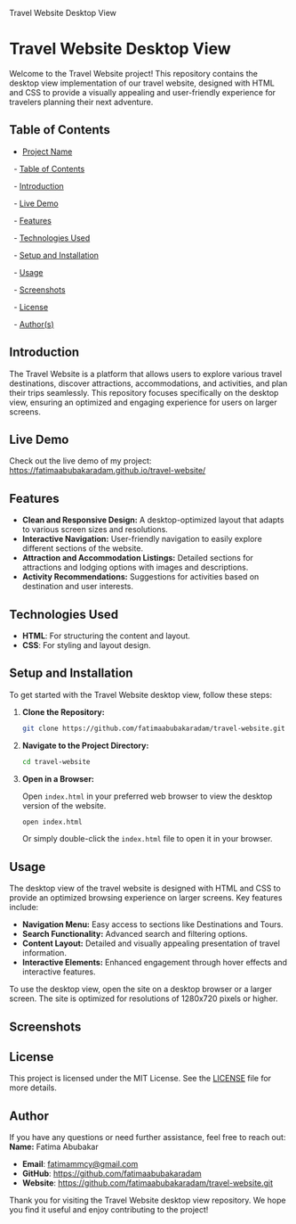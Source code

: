 Travel Website Desktop View
# Travel Website Desktop View

Welcome to the Travel Website project! This repository contains the desktop view implementation of our travel website, designed with HTML and CSS to provide a visually appealing and user-friendly experience for travelers planning their next adventure.

## Table of Contents

- [Project Name](#project-name)

  - [Table of Contents](#table-of-contents)

  - [Introduction](#introduction)

  - [Live Demo](#live-demo)

  - [Features](#features)

  - [Technologies Used](#technologies-used)

  - [Setup and Installation](#setup-and-installation)

  - [Usage](#usage)

  - [Screenshots](#screenshots)

  - [License](#license)

  - [Author(s)](#authors)

## Introduction

The Travel Website is a platform that allows users to explore various travel destinations, discover attractions, accommodations, and activities, and plan their trips seamlessly. This repository focuses specifically on the desktop view, ensuring an optimized and engaging experience for users on larger screens.

## Live Demo

Check out the live demo of my project:  https://fatimaabubakaradam.github.io/travel-website/


## Features

- **Clean and Responsive Design:** A desktop-optimized layout that adapts to various screen sizes and resolutions.
- **Interactive Navigation:** User-friendly navigation to easily explore different sections of the website.
- **Attraction and Accommodation Listings:** Detailed sections for attractions and lodging options with images and descriptions.
- **Activity Recommendations:** Suggestions for activities based on destination and user interests.

## Technologies Used

- **HTML**: For structuring the content and layout.
- **CSS**: For styling and layout design.

## Setup and Installation

To get started with the Travel Website desktop view, follow these steps:

1. **Clone the Repository:**

   ```bash
   git clone https://github.com/fatimaabubakaradam/travel-website.git 
   ```

2. **Navigate to the Project Directory:**

   ```bash
   cd travel-website
   ```

3. **Open in a Browser:**

   Open `index.html` in your preferred web browser to view the desktop version of the website.

   ```bash
   open index.html
   ```

   Or simply double-click the `index.html` file to open it in your browser.

  ## Usage

The desktop view of the travel website is designed with HTML and CSS to provide an optimized browsing experience on larger screens. Key features include:

- **Navigation Menu:** Easy access to sections like Destinations and Tours.
- **Search Functionality:** Advanced search and filtering options.
- **Content Layout:** Detailed and visually appealing presentation of travel information.
- **Interactive Elements:** Enhanced engagement through hover effects and interactive features.

To use the desktop view, open the site on a desktop browser or a larger screen. The site is optimized for resolutions of 1280x720 pixels or higher.

## Screenshots

## License

This project is licensed under the MIT License. See the [LICENSE](LICENSE) file for more details.

## Author

If you have any questions or need further assistance, feel free to reach out:
   **Name:** Fatima Abubakar
- **Email**: fatimammcy@gmail.com
- **GitHub**: https://github.com/fatimaabubakaradam
- **Website**: https://github.com/fatimaabubakaradam/travel-website.git

Thank you for visiting the Travel Website desktop view repository. We hope you find it useful and enjoy contributing to the project!







